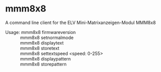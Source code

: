 # mmm8x8
A command line client for the ELV Mini-Matrixanzeigen-Modul MMM8x8

Usage: mmm8x8 <serial device> firmwareversion  
&nbsp;&nbsp;&nbsp;&nbsp;&nbsp;&nbsp;&nbsp;&nbsp;&nbsp;&nbsp;&nbsp;&nbsp;mmm8x8 <serial device> setnormalmode  
&nbsp;&nbsp;&nbsp;&nbsp;&nbsp;&nbsp;&nbsp;&nbsp;&nbsp;&nbsp;&nbsp;&nbsp;mmm8x8 <serial device> displaytext <text>  
&nbsp;&nbsp;&nbsp;&nbsp;&nbsp;&nbsp;&nbsp;&nbsp;&nbsp;&nbsp;&nbsp;&nbsp;mmm8x8 <serial device> storetext <text>  
&nbsp;&nbsp;&nbsp;&nbsp;&nbsp;&nbsp;&nbsp;&nbsp;&nbsp;&nbsp;&nbsp;&nbsp;mmm8x8 <serial device> settextspeed <speed: 0-255>  
&nbsp;&nbsp;&nbsp;&nbsp;&nbsp;&nbsp;&nbsp;&nbsp;&nbsp;&nbsp;&nbsp;&nbsp;mmm8x8 <serial device> displaypattern <inputfile>  
&nbsp;&nbsp;&nbsp;&nbsp;&nbsp;&nbsp;&nbsp;&nbsp;&nbsp;&nbsp;&nbsp;&nbsp;mmm8x8 <serial device> storepattern <inputfile>  


